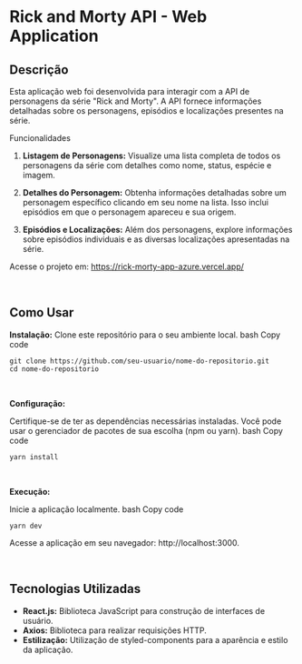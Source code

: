 # Rick and Morty API - Web Application
## Descrição
Esta aplicação web foi desenvolvida para interagir com a API de personagens da série "Rick and Morty". A API fornece informações detalhadas sobre os personagens, episódios e localizações presentes na série.

Funcionalidades
1. **Listagem de Personagens:** Visualize uma lista completa de todos os personagens da série com detalhes como nome, status, espécie e imagem.

2. **Detalhes do Personagem:** Obtenha informações detalhadas sobre um personagem específico clicando em seu nome na lista. Isso inclui episódios em que o personagem apareceu e sua origem.

3. **Episódios e Localizações:** Além dos personagens, explore informações sobre episódios individuais e as diversas localizações apresentadas na série.


Acesse o projeto em: https://rick-morty-app-azure.vercel.app/


<br>

## Como Usar

**Instalação:**
Clone este repositório para o seu ambiente local.
bash
Copy code

```
git clone https://github.com/seu-usuario/nome-do-repositorio.git
cd nome-do-repositorio
```


<br>

**Configuração:**

Certifique-se de ter as dependências necessárias instaladas. Você pode usar o gerenciador de pacotes de sua escolha (npm ou yarn).
bash
Copy code
```
yarn install
```


<br>

**Execução:**

Inicie a aplicação localmente.
bash
Copy code
```
yarn dev
```
Acesse a aplicação em seu navegador: http://localhost:3000.

<br>

## Tecnologias Utilizadas

- **React.js:** Biblioteca JavaScript para construção de interfaces de usuário.
- **Axios:** Biblioteca para realizar requisições HTTP.
- **Estilização:** Utilização de styled-components para a aparência e estilo da aplicação.
